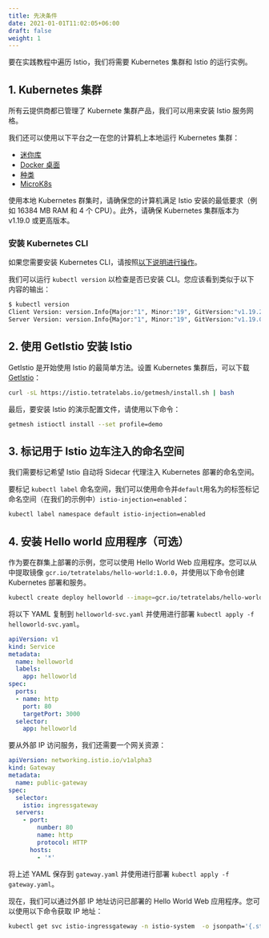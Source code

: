 ```yaml
---
title: 先决条件
date: 2021-01-01T11:02:05+06:00
draft: false
weight: 1
---
```


要在实践教程中遍历 Istio，我们将需要 Kubernetes 集群和 Istio 的运行实例。

## 1. Kubernetes 集群

所有云提供商都已管理了 Kubernete 集群产品，我们可以用来安装 Istio 服务网格。

我们还可以使用以下平台之一在您的计算机上本地运行 Kubernetes 集群：

- [迷你库](https://istio.io/latest/docs/setup/platform-setup/minikube/)
- [Docker 桌面](https://istio.io/latest/docs/setup/platform-setup/docker/)
- [种类](https://istio.io/latest/docs/setup/platform-setup/kind/)
- [MicroK8s](https://istio.io/latest/docs/setup/platform-setup/microk8s/)

使用本地 Kubernetes 群集时，请确保您的计算机满足 Istio 安装的最低要求（例如 16384 MB RAM 和 4 个 CPU）。此外，请确保 Kubernetes 集群版本为 v1.19.0 或更高版本。

### 安装 Kubernetes CLI

如果您需要安装 Kubernetes CLI，请按照[以下说明进行操作](https://kubernetes.io/docs/tasks/tools/install-kubectl/)。

我们可以运行 `kubectl version` 以检查是否已安装 CLI。您应该看到类似于以下内容的输出：

```bash
$ kubectl version
Client Version: version.Info{Major:"1", Minor:"19", GitVersion:"v1.19.2", GitCommit:"f5743093fd1c663cb0cbc89748f730662345d44d", GitTreeState:"clean", BuildDate:"2020-09-16T21:51:49Z", GoVersion:"go1.15.2", Compiler:"gc", Platform:"darwin/amd64"}
Server Version: version.Info{Major:"1", Minor:"19", GitVersion:"v1.19.0", GitCommit:"e19964183377d0ec2052d1f1fa930c4d7575bd50", GitTreeState:"clean", BuildDate:"2020-08-26T14:23:04Z", GoVersion:"go1.15", Compiler:"gc", Platform:"linux/amd64"}
```

## 2. 使用 GetIstio 安装 Istio

GetIstio 是开始使用 Istio 的最简单方法。设置 Kubernetes 集群后，可以下载 [GetIstio](https://getistio.io/)：

```sh
curl -sL https://istio.tetratelabs.io/getmesh/install.sh | bash
```

最后，要安装 Istio 的演示配置文件，请使用以下命令：

```sh
getmesh istioctl install --set profile=demo
```

## 3. 标记用于 Istio 边车注入的命名空间

我们需要标记希望 Istio 自动将 Sidecar 代理注入 Kubernetes 部署的命名空间。

要标记 `kubectl label` 命名空间，我们可以使用命令并`default`用名为的标签标记命名空间（在我们的示例中）`istio-injection=enabled`：

```sh
kubectl label namespace default istio-injection=enabled
```

## 4. 安装 Hello world 应用程序（可选）

作为要在群集上部署的示例，您可以使用 Hello World Web 应用程序。您可以从中提取镜像 `gcr.io/tetratelabs/hello-world:1.0.0`，并使用以下命令创建 Kubernetes 部署和服务。

```sh
kubectl create deploy helloworld --image=gcr.io/tetratelabs/hello-world:1.0.0 --port=3000
```

将以下 YAML 复制到 `helloworld-svc.yaml` 并使用进行部署 `kubectl apply -f helloworld-svc.yaml`。

```yaml
apiVersion: v1
kind: Service
metadata:
  name: helloworld
  labels:
    app: helloworld
spec:
  ports:
  - name: http
    port: 80
    targetPort: 3000
  selector:
    app: helloworld
```

要从外部 IP 访问服务，我们还需要一个网关资源：

```yaml
apiVersion: networking.istio.io/v1alpha3
kind: Gateway
metadata:
  name: public-gateway
spec:
  selector:
    istio: ingressgateway
  servers:
    - port:
        number: 80
        name: http
        protocol: HTTP
      hosts:
        - '*'
```

将上述 YAML 保存到 `gateway.yaml` 并使用进行部署 `kubectl apply -f gateway.yaml`。

现在，我们可以通过外部 IP 地址访问已部署的 Hello World Web 应用程序。您可以使用以下命令获取 IP 地址：

```sh
kubectl get svc istio-ingressgateway -n istio-system  -o jsonpath='{.status.loadBalancer.ingress[0].ip}'
```

[
](http://localhost:1313/zh/istio-in-practice/)
